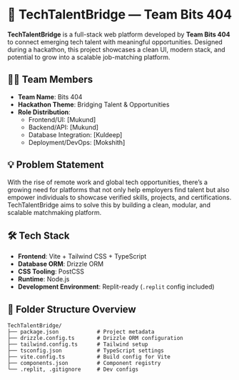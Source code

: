 # 🚀 TechTalentBridge — Team Bits 404

**TechTalentBridge** is a full-stack web platform developed by **Team Bits 404** to connect emerging tech talent with meaningful opportunities. Designed during a hackathon, this project showcases a clean UI, modern stack, and potential to grow into a scalable job-matching platform.

## 👨‍💻 Team Members
- **Team Name**: Bits 404
- **Hackathon Theme**: Bridging Talent & Opportunities
- **Role Distribution**:
  - Frontend/UI: [Mukund]
  - Backend/API: [Mukund]
  - Database Integration: [Kuldeep]
  - Deployment/DevOps: [Mokshith]

## 💡 Problem Statement

With the rise of remote work and global tech opportunities, there’s a growing need for platforms that not only help employers find talent but also empower individuals to showcase verified skills, projects, and certifications. TechTalentBridge aims to solve this by building a clean, modular, and scalable matchmaking platform.

## 🛠️ Tech Stack

- **Frontend**: Vite + Tailwind CSS + TypeScript
- **Database ORM**: Drizzle ORM
- **CSS Tooling**: PostCSS
- **Runtime**: Node.js
- **Development Environment**: Replit-ready (`.replit` config included)

## 📁 Folder Structure Overview

```
TechTalentBridge/
├── package.json            # Project metadata
├── drizzle.config.ts       # Drizzle ORM configuration
├── tailwind.config.ts      # Tailwind setup
├── tsconfig.json           # TypeScript settings
├── vite.config.ts          # Build config for Vite
├── components.json         # Component registry
└── .replit, .gitignore     # Dev configs
```

